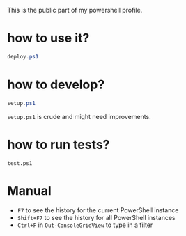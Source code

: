 This is the public part of my powershell profile.

# how to use it?

```PowerShell
deploy.ps1
```

# how to develop?

```PowerShell
setup.ps1
```

`setup.ps1` is crude and might need improvements.

# how to run tests?

```
test.ps1
```

# Manual

- `F7` to see the history for the current PowerShell instance
- `Shift+F7` to see the history for all PowerShell instances
- `Ctrl+F` in `Out-ConsoleGridView` to type in a filter
